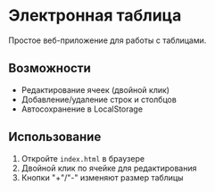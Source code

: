 # Электронная таблица

Простое веб-приложение для работы с таблицами.

## Возможности
- Редактирование ячеек (двойной клик)
- Добавление/удаление строк и столбцов
- Автосохранение в LocalStorage

## Использование
1. Откройте `index.html` в браузере
2. Двойной клик по ячейке для редактирования
3. Кнопки "+"/"-" изменяют размер таблицы
